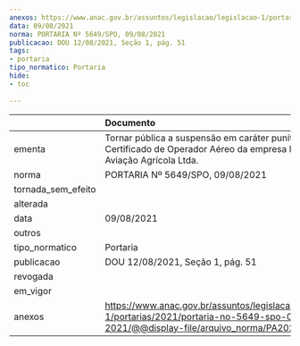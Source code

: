 ```yaml
---
anexos: https://www.anac.gov.br/assuntos/legislacao/legislacao-1/portarias/2021/portaria-no-5649-spo-09-08-2021/@@display-file/arquivo_norma/PA2021-5649.pdf
data: 09/08/2021
norma: PORTARIA Nº 5649/SPO, 09/08/2021
publicacao: DOU 12/08/2021, Seção 1, pág. 51
tags:
- portaria
tipo_normatico: Portaria
hide: 
- toc 
 
---
```


|                    | Documento                                                                                                                                            |
|:-------------------|:-----------------------------------------------------------------------------------------------------------------------------------------------------|
| ementa             | Tornar pública a suspensão em caráter punitivo o Certificado de Operador Aéreo da empresa Bolzaer Aviação Agrícola Ltda.                             |
| norma              | PORTARIA Nº 5649/SPO, 09/08/2021                                                                                                                     |
| tornada_sem_efeito |                                                                                                                                                      |
| alterada           |                                                                                                                                                      |
| data               | 09/08/2021                                                                                                                                           |
| outros             |                                                                                                                                                      |
| tipo_normatico     | Portaria                                                                                                                                             |
| publicacao         | DOU 12/08/2021, Seção 1, pág. 51                                                                                                                     |
| revogada           |                                                                                                                                                      |
| em_vigor           |                                                                                                                                                      |
| anexos             | https://www.anac.gov.br/assuntos/legislacao/legislacao-1/portarias/2021/portaria-no-5649-spo-09-08-2021/@@display-file/arquivo_norma/PA2021-5649.pdf |